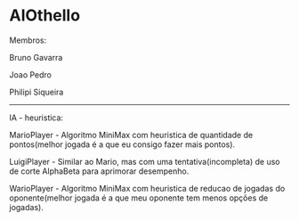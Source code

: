 # AIOthello

Membros:  

Bruno Gavarra

Joao Pedro

Philipi Siqueira

------------------------------------------------------------------------------------------------------------------------------------------
IA - heuristica:

MarioPlayer - Algoritmo MiniMax com heuristica de quantidade de pontos(melhor jogada é a que eu consigo fazer mais pontos).

LuigiPlayer - Similar ao Mario, mas com uma tentativa(incompleta) de uso de corte AlphaBeta para aprimorar desempenho.

WarioPlayer - Algoritmo MiniMax com heuristica de reducao de jogadas do oponente(melhor jogada é a que meu oponente tem menos opções de jogadas).
         
